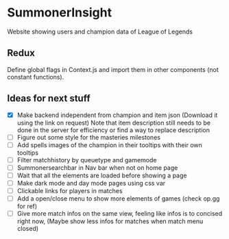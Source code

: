 # SummonerInsight
Website showing users and champion data of League of Legends

## Redux

Define global flags in Context.js and import them in other components (not constant functions).

## Ideas for next stuff
- [x] Make backend independent from champion and item json (Download it using the link on request) Note that item description still needs to be done in the server for efficiency or find a way to replace description
- [ ] Figure out some style for the masteries milestones
- [ ] Add spells images of the champion in their tooltips with their own tooltips
- [ ] Filter matchhistory by queuetype and gamemode
- [ ] Summonersearchbar in Nav bar when not on home page
- [ ] Wait that all the elements are loaded before showing a page
- [ ] Make dark mode and day mode pages using css var
- [ ] Clickable links for players in matches
- [ ] Add a open/close menu to show more elements of games (check op.gg for ref)
- [ ] Give more match infos on the same view, feeling like infos is to concised right now, (Maybe show less infos for matches when match menu closed)